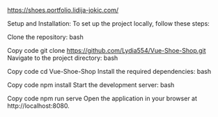https://shoes.portfolio.lidija-jokic.com/


Setup and Installation:
To set up the project locally, follow these steps:

Clone the repository:
bash

Copy code
git clone https://github.com/Lydia554/Vue-Shoe-Shop.git
Navigate to the project directory:
bash

Copy code
cd Vue-Shoe-Shop
Install the required dependencies:
bash

Copy code
npm install
Start the development server:
bash

Copy code
npm run serve
Open the application in your browser at http://localhost:8080.
